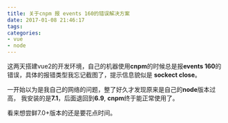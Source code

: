```yaml
---
title: 关于cnpm 报 events 160的错误解决方案
date: 2017-01-08 21:46:17
tags:
categories:
- vue
- node
---
```


这两天搭建vue2的开发环境，自己的机器使用**cnpm**的时候总是报**events 160**的错误，具体的报错类型我忘记截图了，提示信息貌似是 **sockect close**。

一开始以为是我自己的网络的问题，整了好久才发现原来是自己的**node**版本过高， 我安装的是**7.1**，后面退回到**6.9**, **cnpm**终于能正常使用了。

看来想尝鲜7.0+版本的还是要花点时间。